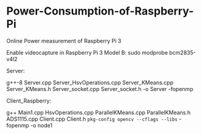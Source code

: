 # Power-Consumption-of-Raspberry-Pi
Online Power measurement of Raspberry Pi 3

Enable videocapture in Raspberry Pi 3 Model B:
sudo modprobe bcm2835-v4l2

Server:

g++-8 Server.cpp Server_HsvOperations.cpp Server_KMeans.cpp Server_KMeans.h Server_socket.cpp Server_socket.h -o Server -fopenmp


Client_Raspberry:

g++ Main1.cpp HsvOperations.cpp ParallelKMeans.cpp ParallelKMeans.h ADS1115.cpp Client.cpp Client.h `pkg-config opencv --cflags --libs` -fopenmp -o node1
